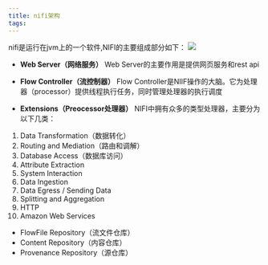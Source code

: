 ```yaml
---
title: nifi架构
tags:
---
```


nifi是运行在jvm上的一个软件,NIFI的主要组成部分如下：
![](https://nifi.apache.org/docs/nifi-docs/html/images/zero-master-node.png)

- **Web Server（网络服务）**
 Web Server的主要作用是提供网页服务和rest api

- **Flow Controller（流控制器）**
 Flow Controller是NIIF操作的大脑。它为处理器（processor）提供线程执行任务，同时管理处理器的执行调度

- **Extensions（Preocessor处理器）**
NIFI中拥有众多的类型处理器，主要分为以下几类：
1. Data Transformation（数据转化）
2. Routing and Mediation（路由和调解）
3. Database Access（数据库访问）
4. Attribute Extraction
5. System Interaction
6. Data Ingestion
7. Data Egress / Sending Data
8. Splitting and Aggregation
9. HTTP
10. Amazon Web Services

- FlowFile Repository（流文件仓库）
- Content Repository（内容仓库）
- Provenance Repository（源仓库）
